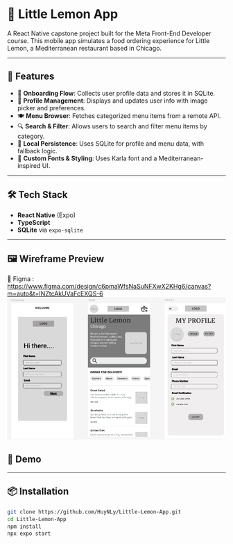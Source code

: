 # 🍋 Little Lemon App

A React Native capstone project built for the Meta Front-End Developer course. This mobile app simulates a food ordering experience for Little Lemon, a Mediterranean restaurant based in Chicago.

---

## 🚀 Features

- 🧾 **Onboarding Flow**: Collects user profile data and stores it in SQLite.
- 👤 **Profile Management**: Displays and updates user info with image picker and preferences.
- 🍽️ **Menu Browser**: Fetches categorized menu items from a remote API.
- 🔍 **Search & Filter**: Allows users to search and filter menu items by category.
- 🧠 **Local Persistence**: Uses SQLite for profile and menu data, with fallback logic.
- 🎨 **Custom Fonts & Styling**: Uses Karla font and a Mediterranean-inspired UI.

---

## 🛠️ Tech Stack

- **React Native** (Expo)
- **TypeScript**
- **SQLite** via `expo-sqlite`

  
----
## 🖼️ Wireframe Preview
🎨 Figma : https://www.figma.com/design/c6pmaWfsNaSuNFXwX2KHg6/canvas?m=auto&t=INZtcAkUVaFcEXQS-6
![Wireframe](WireFrame.png)

## 🚀 Demo


---

## 📦 Installation

```bash
git clone https://github.com/HuyNLy/Little-Lemon-App.git
cd Little-Lemon-App
npm install
npx expo start
